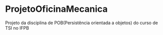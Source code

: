 # ProjetoOficinaMecanica
Projeto da disciplina de POB(Persistência orientada a objetos) do curso de TSI no IFPB
